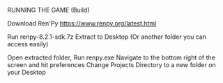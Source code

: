 RUNNING THE GAME (Build)

Download Ren'Py
https://www.renpy.org/latest.html

Run renpy-8.2.1-sdk.7z
Extract to Desktop (Or another folder you can access easily)

Open extracted folder, Run renpy.exe
Navigate to the bottom right of the screen and hit preferences
Change Projects Directory to a new folder on your Desktop
